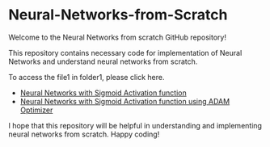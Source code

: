 # Neural-Networks-from-Scratch

Welcome to the Neural Networks from scratch GitHub repository!

This repository contains necessary code for implementation of Neural Networks and understand neural networks from scratch.

To access the file1 in folder1, please click here.
- [Neural Networks with Sigmoid Activation function](https://github.com/VivekSai07/Neural-Networks-from-Scratch/blob/main/Neural%20Networks%20with%20sigmoid%20activation%20function/Lab-1%20Neural%20Network.ipynb)
- [Neural Networks with Sigmoid Activation function using ADAM Optimizer](https://github.com/VivekSai07/Neural-Networks-from-Scratch/blob/main/Neural%20Networks%20using%20ADAM%20optimizer/Lab-2%20NN%20using%20Adam%20Optimizer.ipynb)

I hope that this repository will be helpful in understanding and implementing neural networks from scratch. Happy coding!

